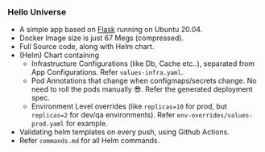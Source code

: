 ### Hello Universe
* A simple app based on [Flask](https://flask.palletsprojects.com/en/1.1.x/) running on Ubuntu 20.04.
* Docker Image size is just 67 Megs (compressed).
* Full Source code, along with Helm chart.
* (Helm) Chart containing
    * Infrastructure Configurations (like Db, Cache etc..), separated from App Configurations. Refer `values-infra.yaml`.
    * Pod Annotations that change when configmaps/secrets change. No need to roll the pods manually 😎. Refer the generated deployment spec.
    * Environment Level overrides (like `replicas=10` for prod, but `replicas=2` for dev/qa environments). Refer `env-overrides/values-prod.yaml` for example.
* Validating helm templates on every push, using Github Actions.
* Refer `commands.md` for all Helm commands.
